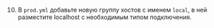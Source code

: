 10. В `prod.yml` добавьте новую группу хостов с именем  `local`, в ней разместите localhost с необходимым типом подключения.

